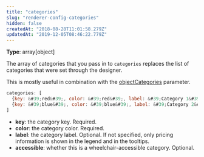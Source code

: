 ```yaml
---
title: "categories"
slug: "renderer-config-categories"
hidden: false
createdAt: "2018-08-28T11:01:58.279Z"
updatedAt: "2019-12-05T08:46:22.779Z"
---
```

**Type**: array[object]

The array of categories that you pass in to `categories` replaces the list of categories that were set through the designer.

This is mostly useful in combination with the [objectCategories](doc:renderer-config-objectcategories) parameter.

```javascript
categories: [
  {key: &#39;red&#39;, color: &#39;red&#39;, label: &#39;Category 1&#39;, accessible: true},
  {key: &#39;blue&#39;, color: &#39;blue&#39;, label: &#39;Category 2&#39;}
]
```

* **key**: the category key. Required.
* **color**: the category color. Required.
* **label**: the category label. Optional. If not specified, only pricing information is shown in the legend and in the tooltips.
* **accessible**: whether this is a wheelchair-accessible category. Optional.
